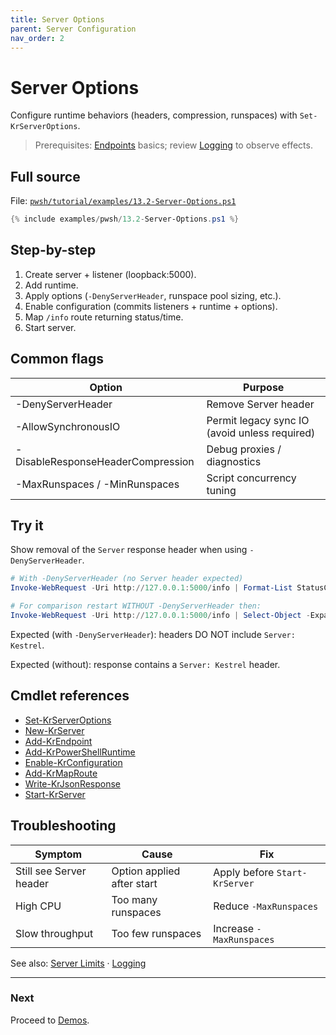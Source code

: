 ```yaml
---
title: Server Options
parent: Server Configuration
nav_order: 2
---
```


# Server Options

Configure runtime behaviors (headers, compression, runspaces) with `Set-KrServerOptions`.

> Prerequisites: [Endpoints](../7.endpoints/index) basics; review [Logging](../5.logging/index) to observe effects.

## Full source

File: [`pwsh/tutorial/examples/13.2-Server-Options.ps1`][13.2-Server-Options.ps1]

```powershell
{% include examples/pwsh/13.2-Server-Options.ps1 %}
```

## Step-by-step

1. Create server + listener (loopback:5000).
2. Add runtime.
3. Apply options (`-DenyServerHeader`, runspace pool sizing, etc.).
4. Enable configuration (commits listeners + runtime + options).
5. Map `/info` route returning status/time.
6. Start server.

## Common flags

| Option                            | Purpose                                       |
| --------------------------------- | --------------------------------------------- |
| -DenyServerHeader                 | Remove Server header                          |
| -AllowSynchronousIO               | Permit legacy sync IO (avoid unless required) |
| -DisableResponseHeaderCompression | Debug proxies / diagnostics                   |
| -MaxRunspaces / -MinRunspaces     | Script concurrency tuning                     |

## Try it

Show removal of the `Server` response header when using `-DenyServerHeader`.

```powershell
# With -DenyServerHeader (no Server header expected)
Invoke-WebRequest -Uri http://127.0.0.1:5000/info | Format-List StatusCode,Headers,Content

# For comparison restart WITHOUT -DenyServerHeader then:
Invoke-WebRequest -Uri http://127.0.0.1:5000/info | Select-Object -ExpandProperty RawContent
```

Expected (with `-DenyServerHeader`): headers DO NOT include `Server: Kestrel`.

Expected (without): response contains a `Server: Kestrel` header.

## Cmdlet references

- [Set-KrServerOptions][Set-KrServerOptions]
- [New-KrServer][New-KrServer]
- [Add-KrEndpoint][Add-KrEndpoint]
- [Add-KrPowerShellRuntime][Add-KrPowerShellRuntime]
- [Enable-KrConfiguration][Enable-KrConfiguration]
- [Add-KrMapRoute][Add-KrMapRoute]
- [Write-KrJsonResponse][Write-KrJsonResponse]
- [Start-KrServer][Start-KrServer]

## Troubleshooting

| Symptom                 | Cause                      | Fix                           |
| ----------------------- | -------------------------- | ----------------------------- |
| Still see Server header | Option applied after start | Apply before `Start-KrServer` |
| High CPU                | Too many runspaces         | Reduce `-MaxRunspaces`        |
| Slow throughput         | Too few runspaces          | Increase `-MaxRunspaces`      |

See also: [Server Limits](./1.Server-Limits) · [Logging](../5.logging/index)

---

### Next

Proceed to [Demos](../14.demos/index).

[13.2-Server-Options.ps1]: /pwsh/tutorial/examples/13.2-Server-Options.ps1
[Set-KrServerOptions]: /pwsh/cmdlets/Set-KrServerOptions
[New-KrServer]: /pwsh/cmdlets/New-KrServer
[Add-KrEndpoint]: /pwsh/cmdlets/Add-KrEndpoint
[Add-KrPowerShellRuntime]: /pwsh/cmdlets/Add-KrPowerShellRuntime
[Enable-KrConfiguration]: /pwsh/cmdlets/Enable-KrConfiguration
[Add-KrMapRoute]: /pwsh/cmdlets/Add-KrMapRoute
[Write-KrJsonResponse]: /pwsh/cmdlets/Write-KrJsonResponse
[Start-KrServer]: /pwsh/cmdlets/Start-KrServer
